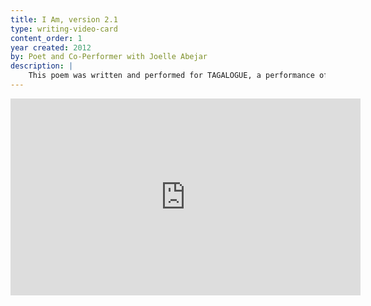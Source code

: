 ```yaml
---
title: I Am, version 2.1
type: writing-video-card
content_order: 1
year created: 2012
by: Poet and Co-Performer with Joelle Abejar
description: |
    This poem was written and performed for TAGALOGUE, a performance of original monologues and dialogues of Filipinos living in the United States. "I Am, version 2.1" is a Filipina-American's confrontation with the "Identity Crisis," featuring the Girl of Today and the Filipina in Her Veins. The performance took place at the Nuyorican Poets Café, New York, NY, in October 2012. The original was a solo piece performed for the inaugural Filipino-American Heritage Month Celebration at the College of Mount Saint Vincent in October 2009.
---
```

<iframe width="560" height="315" src="https://www.youtube.com/embed/-J6dnUX9uaw" frameborder="0" allow="accelerometer; autoplay; encrypted-media; gyroscope; picture-in-picture" allowfullscreen title='Video of a performance of "I Am, version 2.1" at TAGALOGUE, Nuyorican Poets Café, New York, NY'></iframe>